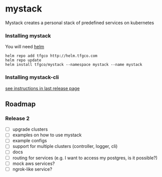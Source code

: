 mystack
=======

Mystack creates a personal stack of predefined services on kubernetes

### Installing mystack
You will need [helm](https://github.com/kubernetes/helm)
```
helm repo add tfgco http://helm.tfgco.com
helm repo update
helm install tfgco/mystack --namespace mystack --name mystack
```

### Installing mystack-cli
[see instructions in last release page](https://github.com/topfreegames/mystack-cli/releases)

## Roadmap

### Release 2
- [ ] upgrade clusters
- [ ] examples on how to use mystack
- [ ] example configs
- [ ] support for multiple clusters (controller, logger, cli)
- [ ] docs
- [ ] routing for services (e.g. I want to access my postgres, is it possible?)
- [ ] mock aws services?
- [ ] ngrok-like service?

